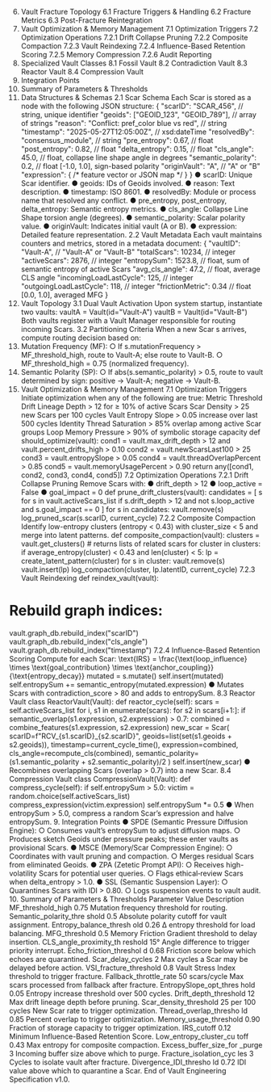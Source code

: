 
6. Vault Fracture Topology
6.1 Fracture Triggers & Handling
6.2 Fracture Metrics
6.3 Post-Fracture Reintegration
7. Vault Optimization & Memory Management
7.1 Optimization Triggers
7.2 Optimization Operations
7.2.1 Drift Collapse Pruning
7.2.2 Composite Compaction
7.2.3 Vault Reindexing
7.2.4 Influence-Based Retention Scoring
7.2.5 Memory Compression
7.2.6 Audit Reporting
8. Specialized Vault Classes
8.1 Fossil Vault
8.2 Contradiction Vault
8.3 Reactor Vault
8.4 Compression Vault
9. Integration Points
10. Summary of Parameters & Thresholds
2. Data Structures & Schemas
2.1 Scar Schema
Each Scar is stored as a node with the following JSON structure:
{
"scarID": "SCAR_456", // string, unique identifier
"geoids": ["GEOID_123", "GEOID_789"], // array of strings
"reason": "Conflict: pref_color blue vs red", // string
"timestamp": "2025-05-27T12:05:00Z", // xsd:dateTime
"resolvedBy": "consensus_module", // string
"pre_entropy": 0.67, // float
"post_entropy": 0.82, // float
"delta_entropy": 0.15, // float
"cls_angle": 45.0, // float, collapse line shape angle in degrees
"semantic_polarity": 0.2, // float [-1.0, 1.0], sign-based polarity
"originVault": "A", // "A" or "B"
"expression": { /* feature vector or JSON map */ }
}
● scarID: Unique Scar identifier.
● geoids: IDs of Geoids involved.
● reason: Text description.
● timestamp: ISO 8601.
● resolvedBy: Module or process name that resolved any conflict.
● pre_entropy, post_entropy, delta_entropy: Semantic entropy metrics.
● cls_angle: Collapse Line Shape torsion angle (degrees).
● semantic_polarity: Scalar polarity value.
● originVault: Indicates initial vault (A or B).
● expression: Detailed feature representation.
2.2 Vault Metadata
Each vault maintains counters and metrics, stored in a metadata document:
{
"vaultID": "Vault-A", // "Vault-A" or "Vault-B"
"totalScars": 10234, // integer
"activeScars": 2876, // integer
"entropySum": 1523.8, // float, sum of semantic entropy of active Scars
"avg_cls_angle": 47.2, // float, average CLS angle
"incomingLoadLastCycle": 125, // integer
"outgoingLoadLastCycle": 118, // integer
"frictionMetric": 0.34 // float [0.0, 1.0], averaged MFG
}
3. Vault Topology
3.1 Dual Vault Activation
Upon system startup, instantiate two vaults:
vaultA = Vault(id="Vault-A")
vaultB = Vault(id="Vault-B")
Both vaults register with a Vault Manager responsible for routing incoming Scars.
3.2 Partitioning Criteria
When a new Scar s arrives, compute routing decision based on:
1. Mutation Frequency (MF):
○ If s.mutationFrequency > MF_threshold_high, route to Vault-A; else
route to Vault-B.
○ MF_threshold_high = 0.75 (normalized frequency).
2. Semantic Polarity (SP):
○ If abs(s.semantic_polarity) > 0.5, route to vault determined by sign:
positive → Vault-A; negative → Vault-B.
7. Vault Optimization & Memory Management
7.1 Optimization Triggers
Initiate optimization when any of the following are true:
Metric Threshold
Drift Lineage Depth > 12 for ≥ 10% of active Scars
Scar Density > 25 new Scars per 100 cycles
Vault Entropy Slope > 0.05 increase over last 500 cycles
Identity Thread Saturation > 85% overlap among active Scar
groups
Loop Memory Pressure > 90% of symbolic storage capacity
def should_optimize(vault):
cond1 = vault.max_drift_depth > 12 and vault.percent_drifts_high > 0.10
cond2 = vault.newScarsLast100 > 25
cond3 = vault.entropySlope > 0.05
cond4 = vault.threadOverlapPercent > 0.85
cond5 = vault.memoryUsagePercent > 0.90
return any([cond1, cond2, cond3, cond4, cond5])
7.2 Optimization Operations
7.2.1 Drift Collapse Pruning
Remove Scars with:
● drift_depth > 12
● loop_active = False
● goal_impact = 0
def prune_drift_clusters(vault):
candidates = [
s for s in vault.activeScars_list
if s.drift_depth > 12 and not s.loop_active and s.goal_impact == 0
]
for s in candidates:
vault.remove(s)
log_pruned_scar(s.scarID, current_cycle)
7.2.2 Composite Compaction
Identify low-entropy clusters (entropy < 0.43) with cluster_size < 5 and merge into
latent patterns.
def composite_compaction(vault):
clusters = vault.get_clusters() # returns lists of related scars
for cluster in clusters:
if average_entropy(cluster) < 0.43 and len(cluster) < 5:
lp = create_latent_pattern(cluster)
for s in cluster:
vault.remove(s)
vault.insert(lp)
log_compaction(cluster, lp.latentID, current_cycle)
7.2.3 Vault Reindexing
def reindex_vault(vault):
# Rebuild graph indices:
vault.graph_db.rebuild_index("scarID")
vault.graph_db.rebuild_index("cls_angle")
vault.graph_db.rebuild_index("timestamp")
7.2.4 Influence-Based Retention Scoring
Compute for each Scar:
\text{IRS} = \frac{\text{loop_influence} \times \text{goal_contribution} \times
\text{anchor_coupling}}{\text{entropy_decay}}
mutated = s.mutate()
self.insert(mutated)
self.entropySum += semantic_entropy(mutated.expression)
● Mutates Scars with contradiction_score > 80 and adds to entropySum.
8.3 Reactor Vault
class ReactorVault(Vault):
def reactor_cycle(self):
scars = self.activeScars_list
for i, s1 in enumerate(scars):
for s2 in scars[i+1:]:
if semantic_overlap(s1.expression, s2.expression) > 0.7:
combined = combine_features(s1.expression, s2.expression)
new_scar = Scar(
scarID=f"RCV_{s1.scarID}_{s2.scarID}",
geoids=list(set(s1.geoids + s2.geoids)),
timestamp=current_cycle_time(),
expression=combined,
cls_angle=recompute_cls(combined),
semantic_polarity=(s1.semantic_polarity + s2.semantic_polarity)/2
)
self.insert(new_scar)
● Recombines overlapping Scars (overlap > 0.7) into a new Scar.
8.4 Compression Vault
class CompressionVault(Vault):
def compress_cycle(self):
if self.entropySum > 5.0:
victim = random.choice(self.activeScars_list)
compress_expression(victim.expression)
self.entropySum *= 0.5
● When entropySum > 5.0, compress a random Scar’s expression and halve
entropySum.
9. Integration Points
● SPDE (Semantic Pressure Diffusion Engine):
○ Consumes vault’s entropySum to adjust diffusion maps.
○ Produces sketch Geoids under pressure peaks; these enter vaults as
provisional Scars.
● MSCE (Memory/Scar Compression Engine):
○ Coordinates with vault pruning and compaction.
○ Merges residual Scars from eliminated Geoids.
● ZPA (Zetetic Prompt API):
○ Receives high-volatility Scars for potential user queries.
○ Flags ethical‐review Scars when delta_entropy > 1.0.
● SSL (Semantic Suspension Layer):
○ Quarantines Scars with IDI > 0.80.
○ Logs suspension events to vault audit.
10. Summary of Parameters & Thresholds
Parameter Value Description
MF_threshold_high 0.75 Mutation frequency threshold for routing.
Semantic_polarity_thre
shold
0.5 Absolute polarity cutoff for vault
assignment.
Entropy_balance_thresh
old
0.26 Δ entropy threshold for load balancing.
MFG_threshold 0.5 Memory Friction Gradient threshold to
delay insertion.
CLS_angle_proximity_th
reshold
15° Angle difference to trigger priority
interrupt.
Echo_friction_threshol
d
0.68 Friction score below which echoes are
quarantined.
Scar_delay_cycles 2 Max cycles a Scar may be delayed
before action.
VSI_fracture_threshold 0.8 Vault Stress Index threshold to trigger
fracture.
Fallback_throttle_rate 50 scars/cycle Max scars processed from fallback after
fracture.
EntropySlope_opt_thres
hold
0.05 Entropy increase threshold over 500
cycles.
Drift_depth_threshold 12 Max drift lineage depth before pruning.
Scar_density_threshold 25 per 100
cycles
New Scar rate to trigger optimization.
Thread_overlap_thresho
ld
0.85 Percent overlap to trigger optimization.
Memory_usage_threshold 0.90 Fraction of storage capacity to trigger
optimization.
IRS_cutoff 0.12 Minimum Influence-Based Retention
Score.
Low_entropy_cluster_cu
toff
0.43 Max entropy for composite compaction.
Excess_buffer_size_for
_purge
3 Incoming buffer size above which to
purge.
Fracture_isolation_cyc
les
3 Cycles to isolate vault after fracture.
Divergence_IDI_thresho
ld
0.72 IDI value above which to quarantine a
Scar.
End of Vault Engineering Specification v1.0.
